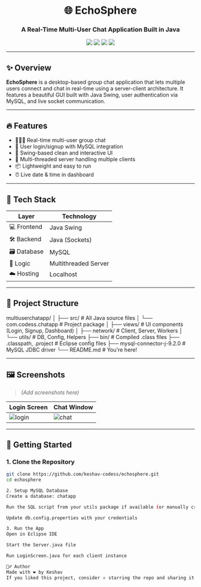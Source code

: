 <h1 align="center">🌐 EchoSphere</h1>
<h3 align="center">A Real-Time Multi-User Chat Application Built in Java</h3>

<p align="center">
  <img src="https://img.shields.io/badge/Java-Socket--Based-orange?style=flat-square&logo=java&logoColor=white" />
  <img src="https://img.shields.io/badge/Swing-GUI-blue?style=flat-square&logo=windows&logoColor=white" />
  <img src="https://img.shields.io/badge/MySQL-Database-lightblue?style=flat-square&logo=mysql&logoColor=white" />
  <img src="https://img.shields.io/badge/Eclipse-Project-purple?style=flat-square&logo=eclipse-ide&logoColor=white" />
</p>

---

## ✨ Overview

**EchoSphere** is a desktop-based group chat application that lets multiple users connect and chat in real-time using a server-client architecture. It features a beautiful GUI built with Java Swing, user authentication via MySQL, and live socket communication.

---

## 🔥 Features

- 🧑‍🤝‍🧑 Real-time multi-user group chat
- 🔐 User login/signup with MySQL integration
- 🎨 Swing-based clean and interactive UI
- 🧠 Multi-threaded server handling multiple clients
- 📦 Lightweight and easy to run
- ⏰ Live date & time in dashboard

---

## 🧰 Tech Stack

| Layer       | Technology     |
|-------------|----------------|
| 💻 Frontend | Java Swing     |
| 🛠 Backend  | Java (Sockets) |
| 🗃 Database | MySQL          |
| 🧠 Logic    | Multithreaded Server |
| ☁️ Hosting  | Localhost      |

---

## 📂 Project Structure
multiuserchatapp/
│
├── src/ # All Java source files
│ └── com.codess.chatapp # Project package
│ ├── views/ # UI components (Login, Signup, Dashboard)
│ ├── network/ # Client, Server, Workers
│ └── utils/ # DB, Config, Helpers
├── bin/ # Compiled .class files
├── .classpath, .project # Eclipse config files
├── mysql-connector-j-9.2.0 # MySQL JDBC driver
└── README.md # You're here!

---

## 🖼️ Screenshots

> *(Add screenshots here)*

| Login Screen | Chat Window |
|--------------|-------------|
| ![login](https://your-screenshot-link.com) | ![chat](https://your-screenshot-link.com) |

---

## 🚀 Getting Started

### 1. Clone the Repository

```bash
git clone https://github.com/keshav-codess/echosphere.git
cd echosphere

2. Setup MySQL Database
Create a database: chatapp

Run the SQL script from your utils package if available (or manually create user table)

Update db.config.properties with your credentials

3. Run the App
Open in Eclipse IDE

Start the Server.java file

Run LoginScreen.java for each client instance

🙋‍♂️ Author
Made with ❤️ by Keshav
If you liked this project, consider ⭐️ starring the repo and sharing it. It helps a lot!
